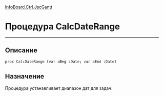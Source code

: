﻿---
Link: InfoBoard.Ctrl.JscGantt.@CalcDateRange
---

<!---  Навигация
[Имя проекта](#) :
-->
[InfoBoard.Ctrl.JscGantt](Default)

# Процедура CalcDateRange
---

## Описание

    proc CalcDateRange (var aBeg :Date; var aEnd :Date)

<!--
## Аргументы{#Args}

### Аргумент1

Описание аргумента 1
-->

## Назначение

Процедура устанавливает диапазон дат для задач.

<!--
## Пример

    CalcDateRange...
-->

